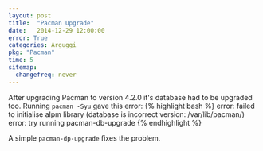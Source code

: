 ```yaml
---
layout: post
title:  "Pacman Upgrade"
date:   2014-12-29 12:00:00
error: True
categories: Arguggi
pkg: "Pacman"
time: 5
sitemap:
  changefreq: never
---
```


After upgrading Pacman to version 4.2.0 it's database had to be upgraded too.
Running `pacman -Syu` gave this error:
{% highlight bash %}
error: failed to initialise alpm library
(database is incorrect version: /var/lib/pacman/)
error:   try running pacman-db-upgrade
{% endhighlight %}

A simple `pacman-dp-upgrade` fixes the problem.
